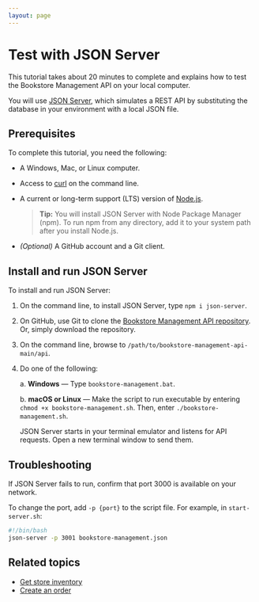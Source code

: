 ```yaml
---
layout: page
---
```

# Test with JSON Server

This tutorial takes about 20 minutes to complete and explains how to test the Bookstore Management API on your local computer.

You will use [JSON Server](https://www.npmjs.com/package/json-server), which simulates a REST API by substituting the database in your environment with a local JSON file.

## Prerequisites

To complete this tutorial, you need the following:

* A Windows, Mac, or Linux computer.
* Access to [curl](https://curl.se/download.html) on the command line.
* A current or long-term support (LTS) version of [Node.js](https://nodejs.org/en/download/package-manager).

    > **Tip:**
    > You will install JSON Server with Node Package Manager (npm). To run npm from any directory, add it to your system path after you install Node.js.

* *(Optional)* A GitHub account and a Git client.

## Install and run JSON Server

To install and run JSON Server:

1. On the command line, to install JSON Server, type `npm i json-server`.

1. On GitHub, use Git to clone the [Bookstore Management API repository](https://github.com/btbristow/bookstore-management-api). Or, simply download the repository.

1. On the command line, browse to `/path/to/bookstore-management-api-main/api`.

1. Do one of the following:

    a. **Windows** — Type `bookstore-management.bat`.

    b. **macOS or Linux** — Make the script to run executable by entering `chmod +x bookstore-management.sh`. Then, enter `./bookstore-management.sh`.

    JSON Server starts in your terminal emulator and listens for API requests. Open a new terminal window to send them.

## Troubleshooting

If JSON Server fails to run, confirm that port 3000 is available on your network.

To change the port, add `-p {port}` to the script file. For example, in `start-server.sh`:

```bash
#!/bin/bash
json-server -p 3001 bookstore-management.json
```

## Related topics

* [Get store inventory](get-store-inventory.md)
* [Create an order](create-an-order.md)
